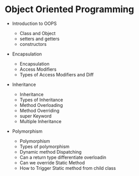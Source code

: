 # Object Oriented Programming

- Introduction to OOPS
  - Class and Object
  - setters and getters
  - constructors
  
- Encapsulation
  - Encapsulation
  - Access Modifiers
  - Types of Access Modifiers and Diff
  
- Inheritance
  - Inheritance
  - Types of Inheritance
  - Method Overloading
  - Method Overriding
  - super Keyword
  - Multiple Inheritance

- Polymorphism
  - Polymorphism
  - Types of polymorphism
  - Dynamic method Dispatching
  - Can a return type differentiate overloadin
  - Can we override Static Method
  - How to Trigger Static method from child class
